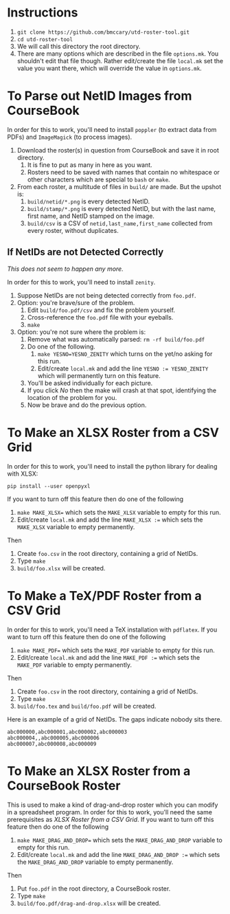 
# Instructions

1. `git clone https://github.com/bmccary/utd-roster-tool.git`
1. `cd utd-roster-tool`
1. We will call this directory the root directory.
1. There are many options which are described in the file `options.mk`. You shouldn't edit that file though. Rather edit/create the file `local.mk` set the value you want there, which will override the value in `options.mk`.

# To Parse out NetID Images from CourseBook

In order for this to work, you'll need to install `poppler` (to extract data from PDFs) and `ImageMagick` (to process images).

1. Download the roster(s) in question from CourseBook and save it in root directory.
   1. It is fine to put as many in here as you want.
   1. Rosters need to be saved with names that contain no whitespace or other characters which are special to `bash` or `make`.
1. From each roster, a multitude of files in `build/` are made. But the upshot is:
   1. `build/netid/*.png` is every detected NetID.
   1. `build/stamp/*.png` is every detected NetID, but with the last name, first name, and NetID stamped on the image.
   1. `build/csv` is a CSV of `netid,last_name,first_name` collected from every roster, without duplicates.

## If NetIDs are not Detected Correctly

*This does not seem to happen any more.*

In order for this to work, you'll need to install `zenity`.

1. Suppose NetIDs are not being detected correctly from `foo.pdf`.
1. Option: you're brave/sure of the problem.
   1. Edit `build/foo.pdf/csv` and fix the problem yourself.
   1. Cross-reference the `foo.pdf` file with your eyeballs.
   1. `make`
1. Option: you're not sure where the problem is:
   1. Remove what was automatically parsed: `rm -rf build/foo.pdf`
   1. Do one of the following.
      1. `make YESNO=YESNO_ZENITY` which turns on the yet/no asking for this run.
      1. Edit/create `local.mk` and add the line `YESNO := YESNO_ZENITY` which will permanently turn on this feature.
   1. You'll be asked individually for each picture.
   1. If you click *No* then the make will crash at that spot, identifying the location of the problem for you.
   1. Now be brave and do the previous option.

# To Make an XLSX Roster from a CSV Grid

In order for this to work, you'll need to install the python library for dealing with XLSX:

```
pip install --user openpyxl
```

If you want to turn off this feature then do one of the following

1. `make MAKE_XLSX=` which sets the `MAKE_XLSX` variable to empty for this run.
1. Edit/create `local.mk` and add the line `MAKE_XLSX :=` which sets the `MAKE_XLSX` variable to empty permanently.

Then

1. Create `foo.csv` in the root directory, containing a grid of NetIDs.
1. Type `make`
1. `build/foo.xlsx` will be created.

# To Make a TeX/PDF Roster from a CSV Grid

In order for this to work, you'll need a TeX installation with `pdflatex`.
If you want to turn off this feature then do one of the following

1. `make MAKE_PDF=` which sets the `MAKE_PDF` variable to empty for this run.
1. Edit/create `local.mk` and add the line `MAKE_PDF :=` which sets the `MAKE_PDF` variable to empty permanently.

Then

1. Create `foo.csv` in the root directory, containing a grid of NetIDs.
1. Type `make`
1. `build/foo.tex` and `build/foo.pdf` will be created.

Here is an example of a grid of NetIDs.
The gaps indicate nobody sits there.

```
abc000000,abc000001,abc000002,abc000003
abc000004,,abc000005,abc000006
abc000007,abc000008,abc000009
```

# To Make an XLSX Roster from a CourseBook Roster

This is used to make a kind of drag-and-drop roster which you can modify in a spreadsheet program.
In order for this to work, you'll need the same prerequisites as *XLSX Roster from a CSV Grid*.
If you want to turn off this feature then do one of the following

1. `make MAKE_DRAG_AND_DROP=` which sets the `MAKE_DRAG_AND_DROP` variable to empty for this run.
1. Edit/create `local.mk` and add the line `MAKE_DRAG_AND_DROP :=` which sets the `MAKE_DRAG_AND_DROP` variable to empty permanently.

Then

1. Put `foo.pdf` in the root directory, a CourseBook roster.
1. Type `make`
1. `build/foo.pdf/drag-and-drop.xlsx` will be created.

